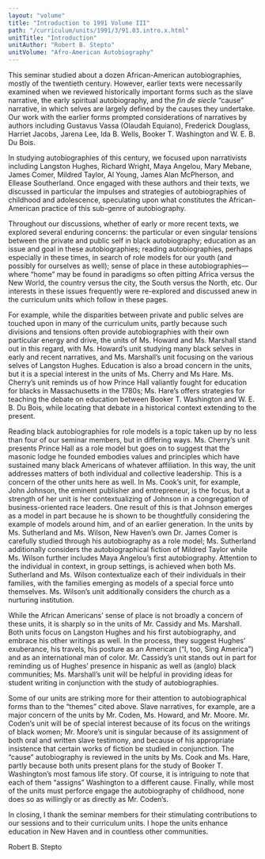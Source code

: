 ```yaml
---
layout: "volume"
title: "Introduction to 1991 Volume III"
path: "/curriculum/units/1991/3/91.03.intro.x.html"
unitTitle: "Introduction"
unitAuthor: "Robert B. Stepto"
unitVolume: "Afro-American Autobiography"
---
```

<body>
 <p>
  This seminar studied about a dozen African-American autobiographies, mostly of the twentieth century. However, earlier texts were necessarily examined when we reviewed historically important forms such as the slave narrative, the early spiritual autobiography, and the
  <i>
   fin de siecle
  </i>
  “cause” narrative, in which selves are largely defined by the causes they undertake. Our work with the earlier forms prompted considerations of narratives by authors including Gustavus Vassa (Olaudah Equiano), Frederick Douglass, Harriet Jacobs, Jarena Lee, Ida B. Wells, Booker T. Washington and W. E. B. Du Bois.
 </p>
 <p>
  In studying autobiographies of this century, we focused upon narrativists including Langston Hughes, Richard Wright, Maya Angelou, Mary Mebane, James Comer, Mildred Taylor, Al Young, James Alan McPherson, and Ellease Southerland. Once engaged with these authors and their texts, we discussed in particular the impulses and strategies of autobiographies of childhood and adolescence, speculating upon what constitutes the African-American practice of this sub-genre of autobiography.
 </p>
 <p>
  Throughout our discussions, whether of early or more recent texts, we explored several enduring concerns: the particular or even singular tensions between the private and public self in black autobiography; education as an issue and goal in these autobiographies; reading autobiographies, perhaps especially in these times, in search of role models for our youth (and possibly for ourselves as well); sense of place in these autobiographies—where “home” may be found in paradigms so often pitting Africa versus the New World, the country versus the city, the South versus the North, etc. Our interests in these issues frequently were re-explored and discussed anew in the curriculum units which follow in these pages.
 </p>
 <p>
  For example, while the disparities between private and public selves are touched upon in many of the curriculum units, partly because such divisions and tensions often provide autobiographies with their own particular energy and drive, the units of Ms. Howard and Ms. Marshall stand out in this regard, with Ms. Howard’s unit studying many black selves in early and recent narratives, and Ms. Marshall’s unit focusing on the various selves of Langston Hughes. Education is also a broad concern in the units, but it is a special interest in the units of Ms. Cherry and Ms Hare. Ms. Cherry’s unit reminds us of how Prince Hall valiantly fought for education for blacks in Massachusetts in the 1780s; Ms. Hare’s offers strategies for teaching the debate on education between Booker T. Washington and W. E. B. Du Bois, while locating that debate in a historical context extending to the present.
 </p>
 <p>
  Reading black autobiographies for role models is a topic taken up by no less than four of our seminar members, but in differing ways. Ms. Cherry’s unit presents Prince Hall as a role model but goes on to suggest that the masonic lodge he founded embodies values and principles which have sustained many black Americans of whatever affiliation. In this way, the unit addresses matters of both individual and collective leadership. This is a concern of the other units here as well. In Ms. Cook’s unit, for example, John Johnson, the eminent publisher and entrepreneur, is the focus, but a strength of her unit is her contextualizing of Johnson in a congregation of business-oriented race leaders. One result of this is that Johnson emerges as a model in part because he is shown to be thoughtfully considering the example of models around him, and of an earlier generation. In the units by Ms. Sutherland and Ms. Wilson, New Haven’s own Dr. James Comer is carefully studied through his autobiography as a role model; Ms. Sutherland additionally considers the autobiographical fiction of Mildred Taylor while Ms. Wilson further includes Maya Angelou’s first autobiography. Attention to the individual in context, in group settings, is achieved when both Ms. Sutherland and Ms. Wilson contextualize each of their individuals in their families, with the families emerging as models of a special force unto themselves. Ms. Wilson’s unit additionally considers the church as a nurturing institution.
 </p>
 <p>
  While the African Americans’ sense of place is not broadly a concern of these units, it is sharply so in the units of Mr. Cassidy and Ms. Marshall. Both units focus on Langston Hughes and his first autobiography, and embrace his other writings as well. In the process, they suggest Hughes’ exuberance, his travels, his posture as an American (“I, too, Sing America”) and as an international man of color. Mr. Cassidy’s unit stands out in part for reminding us of Hughes’ presence in hispanic as well as (anglo) black communities; Ms. Marshall’s unit will be helpful in providing ideas for student writing in conjunction with the study of autobiographies.
 </p>
 <p>
  Some of our units are striking more for their attention to autobiographical forms than to the “themes” cited above. Slave narratives, for example, are a major concern of the units by Mr. Coden, Ms. Howard, and Mr. Moore. Mr. Coden’s unit will be of special interest because of its focus on the writings of black women; Mr. Moore’s unit is singular because of its assignment of both oral and written slave testimony, and because of his appropriate insistence that certain works of fiction be studied in conjunction. The “cause” autobiography is reviewed in the units by Ms. Cook and Ms. Hare, partly because both units present plans for the study of Booker T. Washington’s most famous life story. Of course, it is intriguing to note that each of them “assigns” Washington to a different cause. Finally, while most of the units must perforce engage the autobiography of childhood, none does so as willingly or as directly as Mr. Coden’s.
 </p>
 <p>
  In closing, I thank the seminar members for their stimulating contributions to our sessions and to their curriculum units. I hope the units enhance education in New Haven and in countless other communities.
 </p>
 <p>
  Robert B. Stepto
 </p>

</body>
